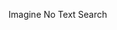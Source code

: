 <!-- .slide: data-background="content/images/020-please-provide-isbn.png" -->
Imagine No Text Search
